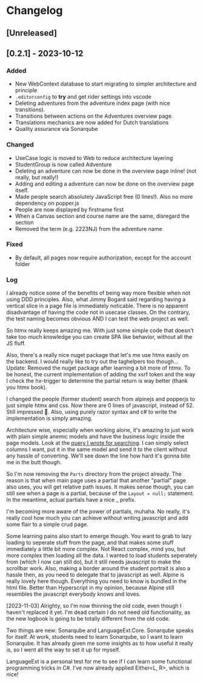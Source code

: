# Changelog

## [Unreleased]

## [0.2.1] - 2023-10-12

### Added

- New WebContext database to start migrating to simpler architecture and principle
- `.editorconfig` to **try** and get rider settings into vscode
- Deleting adventures from the adventure index page (with nice transitions).
- Transitions between actions on the Adventures overview page.
- Translations mechanics are now added for Dutch translations
- Quality assurance via Sonarqube

### Changed

- UseCase logic is moved to Web to reduce architecture layering
- StudentGroup is now called Adventure
- Deleting an adventure can now be done in the overview page inline! (not really, but really!)
- Adding and editing a adventure can now be done on the overview page itself.
- Made people search absolutely JavaScript free (0 lines!). Also no more dependency on popper.js
- People are now displayed by firstname first
- When a Canvas section and course name are the same, disregard the section
- Removed the term (e.g. 2223NJ) from the adventure name

### Fixed

- By default, all pages now require authorization, except for the account folder

### Log

I already notice some of the benefits of being way more flexible when not using DDD principles.
Also, what Jimmy Bogard said regarding having a vertical slice in a page file is immediately noticable.
There is no apparent disadvantage of having the code not in usecase classes.
On the contrary, the test naming becomes obvious AND I can test the web project as well.

So htmx really keeps amazing me.
With just some simple code that doesn't take too much knowledge you can create SPA like behavior, without all the JS fluff.

Also, there's a really nice nuget package that let's me use htmx easily on the backend.
I would really like to try out the taghelpers too though...
Update: Removed the nuget package after learning a bit more of htmx.
To be honest, the current implementation of adding the xsrf token and the way I check the hx-trigger to determine the partial return is way better (thank you htmx book).

I changed the people (former student) search from alpinejs and popperjs to just simple htmx and css.
Now there are 0 lines of javascript, instead of 52. Still impressed 🙌.
Also, using purely razor syntax and c# to write the implementation is simply amazing.

Architecture wise, especially when working alone, it's amazing to just work with plain simple anemic models and have the business logic inside the page models. Look at the [query I wrote for searching](./StudentProgress.Web/Pages/People/Parts/Search.cshtml.cs).
I can simply select columns I want, put it in the same model and send it to the client without any hassle of converting.
We'll see down the line how hard it's gonna bite me in the butt though.

So I'm now removing the `Parts` directory from the project already.
The reason is that when main page uses a partial that another "partial" page also uses, you will get relative path issues.
It makes sense though, you can still see when a page is a partial, because of the `Layout = null;` statement.
In the meantime, actual partials have a nice _ prefix.

I'm becoming more aware of the power of partials, muhaha.
No really, it's really cool how much you can achieve without writing javascript and add some flair to a simple crud page.

Some learning pains also start to emerge though. You want to grab to lazy loading to seperate stuff from the page,
and that makes some stuff immediately a little bit more complex.
Not React complex, mind you, but more complex then loading all the data.
I wanted to load students seperately from (which I now can still do), but it still needs javascript to make the scrollbar work.
Also, making a border around the student portrait is also a hassle then, as you need to delegate that to javascript as well.
Alpine is really lovely here though. Everything you need to know is bundled in the html file.
Better than Hyperscript in my opinion, because Alpine still resembles the javascript everybody knows and loves.

[2023-11-03] Alrighty, so I'm now thinning the old code, even though I haven't replaced it yet.
I'm dead certain I do not need old functionality, as the new logbook is going to be totally different from the old code.

Two things are new: Sonarqube and LanguageExt.Core.
Sonarqube speaks for itself. At work, students need to learn Sonarqube, so I want to learn Sonarqube.
It has already given me some insights as to how useful it really is, so I went all the way to set it up for myself.

LanguageExt is a personal test for me to see if I can learn some functional programming tricks in C#.
I've now already applied Either<L, R>, which is nice!